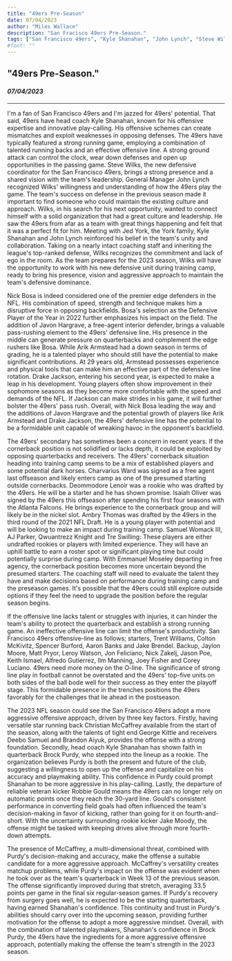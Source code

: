 ```yaml
---
title: "49ers Pre-Season"
date: 07/04/2023
author: "Miles Wallace"
description: "San Fracisco 49ers Pre-Season."
tags: ["San Francisco 49ers", "Kyle Shanahan", "John Lynch", "Steve Wilks", "Nick Bosa", "Javon Hargrave", "Arik Armstead", "Drake Jackson", "Charvarius Ward", "Deommodore Lenoir", "Isaiah Oliver", "Ambry Thomas", "Samuel Womack III", "AJ Parker", "Qwuantrezz Knight", "Tre Swilling", "Trent Williams", "Colton McKivitz", "Spencer Burford", "Aaron Banks", "Jake Brendel", "Jaylon Moore", "Matt Pryor", "Leroy Watson", "Jon Feliciano", "Nick Zakelj", "Jason Poe", "Keith Ismael", "Alfredo Gutierrez", "Ilm Manning", "Joey Fisher", "Corey Luciano", "Christian McCaffrey", "George Kittle", "Deebo Samuel", "Brandon Aiyuk", "Robbie Gould", "Brock Purdy", "Jake Moody", "Atlanta Falcons",  ]
#font: ""
---
```

## "49ers Pre-Season."
#### _07/04/2023_ 
____
I'm a fan of San Francisco 49ers and I'm jazzed for 49ers' potential. That said, 49ers have head coach Kyle Shanahan, known for his offensive expertise and innovative play-calling. His offensive schemes can create mismatches and exploit weaknesses in opposing defenses. The 49ers have typically featured a strong running game, employing a combination of talented running backs and an effective offensive line. A strong ground attack can control the clock, wear down defenses and open up opportunities in the passing game. Steve Wilks, the new defensive coordinator for the San Francisco 49ers, brings a strong presence and a shared vision with the team's leadership. General Manager John Lynch recognized Wilks' willingness and understanding of how the 49ers play the game. The team's success on defense in the previous season made it important to find someone who could maintain the existing culture and approach. Wilks, in his search for his next opportunity, wanted to connect himself with a solid organization that had a great culture and leadership. He saw the 49ers from afar as a team with great things happening and felt that it was a perfect fit for him. Meeting with Jed York, the York family, Kyle Shanahan and John Lynch reinforced his belief in the team's unity and collaboration. Taking on a nearly intact coaching staff and inheriting the league's top-ranked defense, Wilks recognizes the commitment and lack of ego in the room. As the team prepares for the 2023 season, Wilks will have the opportunity to work with his new defensive unit during training camp, ready to bring his presence, vision and aggressive approach to maintain the team's defensive dominance.

Nick Bosa is indeed considered one of the premier edge defenders in the NFL. His combination of speed, strength and technique makes him a disruptive force in opposing backfields. Bosa's selection as the Defensive Player of the Year in 2022 further emphasizes his impact on the field. The addition of Javon Hargrave, a free-agent interior defender, brings a valuable pass-rushing element to the 49ers' defensive line. His presence in the middle can generate pressure on quarterbacks and complement the edge rushers like Bosa. While Arik Armstead had a down season in terms of grading, he is a talented player who should still have the potential to make significant contributions. At 29 years old, Armstead possesses experience and physical tools that can make him an effective part of the defensive line rotation. Drake Jackson, entering his second year, is expected to make a leap in his development. Young players often show improvement in their sophomore seasons as they become more comfortable with the speed and demands of the NFL. If Jackson can make strides in his game, it will further bolster the 49ers' pass rush. Overall, with Nick Bosa leading the way and the additions of Javon Hargrave and the potential growth of players like Arik Armstead and Drake Jackson, the 49ers' defensive line has the potential to be a formidable unit capable of wreaking havoc in the opponent's backfield.

The 49ers' secondary has sometimes been a concern in recent years. If the cornerback position is not solidified or lacks depth, it could be exploited by opposing quarterbacks and receivers. The 49ers' cornerback situation heading into training camp seems to be a mix of established players and some potential dark horses. Charvarius Ward was signed as a free agent last offseason and likely enters camp as one of the presumed starting outside cornerbacks. Deommodore Lenoir was a rookie who was drafted by the 49ers. He will be a starter and he has shown promise. Isaiah Oliver was signed by the 49ers this offseason after spending his first four seasons with the Atlanta Falcons. He brings experience to the cornerback group and will likely be in the nickel slot. Ambry Thomas was drafted by the 49ers in the third round of the 2021 NFL Draft. He is a young player with potential and will be looking to make an impact during training camp. Samuel Womack III, AJ Parker, Qwuantrezz Knight and Tre Swilling: These players are either undrafted rookies or players with limited experience. They will have an uphill battle to earn a roster spot or significant playing time but could potentially surprise during camp. With Emmanuel Moseley departing in free agency, the cornerback position becomes more uncertain beyond the presumed starters. The coaching staff will need to evaluate the talent they have and make decisions based on performance during training camp and the preseason games. It's possible that the 49ers could still explore outside options if they feel the need to upgrade the position before the regular season begins.

If the offensive line lacks talent or struggles with injuries, it can hinder the team's ability to protect the quarterback and establish a strong running game. An ineffective offensive line can limit the offense's productivity. San Francisco 49ers offensive-line as follows; starters, Trent Williams, Colton McKivitz, Spencer Burford, Aaron Banks and Jake Brendel. Backup, Jaylon Moore, Matt Pryor, Leroy Watson, Jon Feliciano, Nick Zakelj, Jason Poe, Keith Ismael, Alfredo Gutierrez, Ilm Manning, Joey Fisher and Corey Luciano. 49ers need more money on the O-line. The significance of strong line play in football cannot be overstated and the 49ers' top-five units on both sides of the ball bode well for their success as they enter the playoff stage. This formidable presence in the trenches positions the 49ers favorably for the challenges that lie ahead in the postseason.

The 2023 NFL season could see the San Francisco 49ers adopt a more aggressive offensive approach, driven by three key factors. Firstly, having versatile star running back Christian McCaffrey available from the start of the season, along with the talents of tight end George Kittle and receivers Deebo Samuel and Brandon Aiyuk, provides the offense with a strong foundation. Secondly, head coach Kyle Shanahan has shown faith in quarterback Brock Purdy, who stepped into the lineup as a rookie. The organization believes Purdy is both the present and future of the club, suggesting a willingness to open up the offense and capitalize on his accuracy and playmaking ability. This confidence in Purdy could prompt Shanahan to be more aggressive in his play-calling. Lastly, the departure of reliable veteran kicker Robbie Gould means the 49ers can no longer rely on automatic points once they reach the 30-yard line. Gould's consistent performance in converting field goals had often influenced the team's decision-making in favor of kicking, rather than going for it on fourth-and-short. With the uncertainty surrounding rookie kicker Jake Moody, the offense might be tasked with keeping drives alive through more fourth-down attempts.

The presence of McCaffrey, a multi-dimensional threat, combined with Purdy's decision-making and accuracy, make the offense a suitable candidate for a more aggressive approach. McCaffrey's versatility creates matchup problems, while Purdy's impact on the offense was evident when he took over as the team's quarterback in Week 13 of the previous season. The offense significantly improved during that stretch, averaging 33.5 points per game in the final six regular-season games. If Purdy's recovery from surgery goes well, he is expected to be the starting quarterback, having earned Shanahan's confidence. This continuity and trust in Purdy's abilities should carry over into the upcoming season, providing further motivation for the offense to adopt a more aggressive mindset. Overall, with the combination of talented playmakers, Shanahan's confidence in Brock Purdy, the 49ers have the ingredients for a more aggressive offensive approach, potentially making the offense the team's strength in the 2023 season.